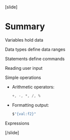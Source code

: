 [slide]
# Summary

Variables hold data

Data types define data ranges

Statements define commands

Reading user input

Simple operations

* Arithmetic operators: 
  ```csharp
  +, -, *, /, %
  ```
* Formatting output: 
  ```csharp
  $"{val:f2}"
  ```
Expressions

[/slide]